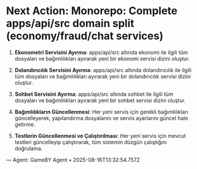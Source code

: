 # Next Action: Monorepo: Complete apps/api/src domain split (economy/fraud/chat services)

1. **Ekonometri Servisini Ayırma**: apps/api/src altında ekonomi ile ilgili tüm dosyaları ve bağımlılıkları ayırarak yeni bir ekonomi servisi dizini oluştur.

2. **Dolandırıcılık Servisini Ayırma**: apps/api/src altında dolandırıcılık ile ilgili tüm dosyaları ve bağımlılıkları ayırarak yeni bir dolandırıcılık servisi dizini oluştur.

3. **Sohbet Servisini Ayırma**: apps/api/src altında sohbet ile ilgili tüm dosyaları ve bağımlılıkları ayırarak yeni bir sohbet servisi dizini oluştur.

4. **Bağımlılıkların Güncellenmesi**: Her yeni servis için gerekli bağımlılıkları güncelleyerek, yapılandırma dosyalarını ve servis ayarlarını güncel hale getirme.

5. **Testlerin Güncellenmesi ve Çalıştırılması**: Her yeni servis için mevcut testleri güncelleyip çalıştırarak, tüm sistemin düzgün çalıştığını doğrulama.

— Agent: GameBY Agent • 2025-08-16T13:32:54.757Z
